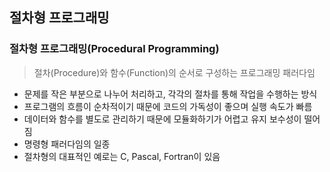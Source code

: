 ## 절차형 프로그래밍

### 절차형 프로그래밍(Procedural Programming)
> 절차(Procedure)와 함수(Function)의 순서로 구성하는 프로그래밍 패러다임
- 문제를 작은 부분으로 나누어 처리하고, 각각의 절차를 통해 작업을 수행하는 방식
- 프로그램의 흐름이 순차적이기 때문에 코드의 가독성이 좋으며 실행 속도가 빠름
- 데이터와 함수를 별도로 관리하기 때문에 모듈화하기가 어렵고 유지 보수성이 떨어짐
- 명령형 패러다임의 일종
- 절차형의 대표적인 예로는 C, Pascal, Fortran이 있음
